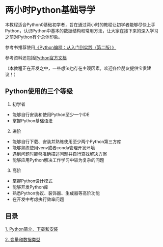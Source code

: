 # 两小时Python基础导学

本教程适合Python0基础初学者，旨在通过两小时的教程让初学者能够尽快上手Python，认识Python中基本的数据结构和常用方法，让大家在接下来的深入学习之前对Python有个总体印象。

参考书推荐使用[《Python编程：从入门到实践（第二版）》](https://book.douban.com/subject/35196328/)

参考资料还包括[Python官方文档](https://docs.python.org/zh-cn/3/)

（本教程正在开发之中，一些想法也存在主观因素，欢迎各位朋友提供宝贵建议！）

## Python使用的三个等级

1. 初学者 
- 能够自行安装和使用Python至少一个IDE
- 掌握Python基础语法
2. 进阶
- 能够自行下载、安装并熟练使用至少两个Python第三方库
- 能够熟练使用venv或者conda管理开发环境
- 遇到问题时能够准确描述问题并自行查找解决方案
- 能够应用Python解决工作学习中较为复杂的问题
3. 高阶
- 掌握Python设计模式
- 能够开发Python库
- 熟悉Python协议、装饰器、生成器等高阶功能
- 在开发中考虑执行效率问题

## 目录
[1. Python简介、下载和安装](https://github.com/fengyiqi/pybasictutorial/tree/main/tutorials/1.%20%E7%AE%80%E4%BB%8B%E3%80%81%E4%B8%8B%E8%BD%BD%E4%B8%8E%E5%AE%89%E8%A3%85)

[2. 变量和数据类型](https://github.com/fengyiqi/pybasictutorial/tree/main/tutorials/2.%20%E5%8F%98%E9%87%8F%E5%92%8C%E6%95%B0%E6%8D%AE%E7%B1%BB%E5%9E%8B)